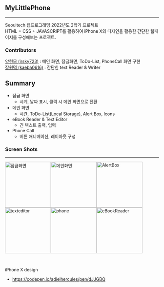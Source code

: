 ## MyLittlePhone
----
Seoultech 웹프로그래밍 2022년도 2학기 프로젝트<br>
HTML + CSS + JAVASCRIPT를 활용하여 iPhone X의 디자인을 활용한 간단한 웹페이지를 구성해보는 프로젝트. 

### Contributors
[양현모 (jrsky723)](https://github.com/jrsky723) : 메인 화면, 잠금화면, ToDo-List, PhoneCall 화면 구현 <br>
[장원덕 (kaeba0616)](https://github.com/kaeba0616) : 간단한 text Reader & Writer

## Summary
- 잠금 화면
  * 시계, 날짜 표시, 클릭 시 메인 화면으로 전환
- 메인 화면
  * 시간, ToDo-List(Local Storage), Alert Box, Icons
- eBook Reader & Text Editor
  * 긴 텍스트 출력, 입력
- Phone Call
  * 버튼 애니메이션, 레이아웃 구성

### Screen Shots
---
<p>
<img width="150" alt="잠금화면" src="https://user-images.githubusercontent.com/67538999/204124235-941fa8e6-5378-4f8e-b18e-5aa28175ea0e.png"><img width="150" alt="메인화면" src="https://user-images.githubusercontent.com/67538999/204124234-107cfc68-5eba-408c-8a27-f3623123bd80.png"><img width="150" alt="AlertBox" src="https://user-images.githubusercontent.com/67538999/204124226-f87044c9-6b20-45a3-9573-58c8fb9344c9.png"><br>
<img width="150" alt="texteditor" src="https://user-images.githubusercontent.com/67538999/204124233-306c45b0-170c-4c26-9d45-4d529d104863.png"><img width="150" alt="phone" src="https://user-images.githubusercontent.com/67538999/204124232-d9b3941e-d89d-4159-ac1a-9b72b684e5db.png"><img width="150" alt="eBookReader" src="https://user-images.githubusercontent.com/67538999/204124230-c4d50b69-bc5d-4451-8bb8-5f0348c70293.png">
</p>
<br>

iPhone X design
- https://codepen.io/adielhercules/pen/dJJGBQ